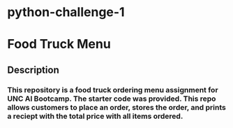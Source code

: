# python-challenge-1
# Food Truck Menu
## Description
### This repository is a food truck ordering menu assignment for UNC AI Bootcamp. The starter code was provided. This repo allows customers to place an order, stores the order, and prints a reciept with the total price with all items ordered.


